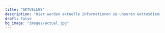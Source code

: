 ```yaml
---
title: "AKTUELLES"
description: "Hier werden aktuelle Informationen zu unseren Gottesdiensten und Veranstalungen nachgehalten"
draft: false
bg_image: "images/actual.jpg"
---
```

